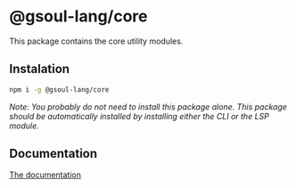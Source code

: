 # @gsoul-lang/core

This package contains the core utility modules.

## Instalation

```bash
npm i -g @gsoul-lang/core
```

_Note: You probably do not need to install this package alone. This package should be automatically installed by installing either the CLI or the LSP module._

## Documentation

[The documentation](https://github.com/darquezt/gsens-lang#readme)

